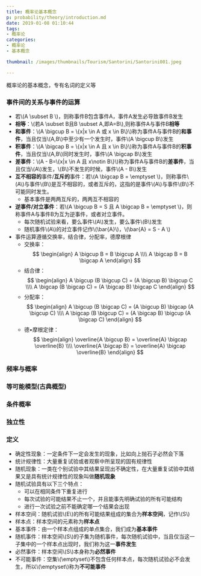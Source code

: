 ```yaml
---
title: 概率论基本概念
p: probability/theory/introduction.md
date: 2019-01-08 01:10:44
tags: 
- 概率论
categories: 
- 概率论
- 基本概念

thumbnail: /images/thumbnails/Tourism/Santorini/Santorini001.jpeg

---
```

概率论的基本概念，专有名词的定义等
<!-- more -->

### 事件间的关系与事件的运算
* 若\\(A \subset B \\)，则称事件B包含事件A，事件A发生必导致事件B发生
* **相等**：\\(若A \subset B且B \subset A,即A=B\\),则称事件A与事件B**相等**
* **和事件**：\\(A \bigcup B = \\{x|x \in A 或 x \in B\\}\\)称为事件A与事件B的**和事件**，当且仅当\\(A,B\\)中至少有一个发生时，事件\\(A \bigcup B\\)发生
* **积事件**：\\(A \bigcap B = \\{x|x \in A 且 x \in B\\}\\)称为事件A与事件B的**积事件**，当且仅当\\(A,B\\)同时发生时，事件\\(A \bigcap B\\)发生
* **差事件**：\\(A - B=\\{x|x \in A 且 x\notin B\\}\\)称为事件A与事件B的**差事件**，当且仅当\\(A\\)发生，\\(B\\)不发生的时候，事件\\(A - B\\)发生
* **互不相容的**事件/**互斥的**事件：若\\(A \bigcap B = \emptyset \\)，则称事件\\(A\\)与事件\\(B\\)是互不相容的，或者互斥的，这指的是事件\\(A\\)与事件\\(B\\)不可能同时发生。
  * 基本事件是两两互斥的，两两互不相容的
* **逆事件/对立事件**：若\\(A \bigcup B = S 且 A \bigcap B = \emptyset \\)，则称事件A与事件B为互为逆事件，或者对立事件。
  * 每次随机试验来看，要么事件\\(A\\)发生，要么事件\\(B\\)发生
  * 随机事件\\(A\\)的对立事件记作\\(\bar{A}\\)，\\(\bar{A} = S - A \\)
* 事件运算遵循交换率，结合律，分配率，德摩根律
  * 交换率：$$ \begin{align} 
  A \bigcup B = B \bigcup A \\\\
  A \bigcap B = B \bigcap A 
  \end{align} $$
  * 结合律：$$ \begin{align} 
  A \bigcup (B \bigcup C) = (A \bigcup B) \bigcup C \\\\
  A \bigcap (B \bigcap C) = (A \bigcap B) \bigcap C
  \end{align} $$
  * 分配率：$$ \begin{align} 
  A \bigcup (B \bigcap C) = (A \bigcup B) \bigcap (A \bigcup C) \\\\
  A \bigcap (B \bigcup C) = (A \bigcap B) \bigcup (A \bigcap C)
  \end{align} $$
  * 德•摩根定律：$$ \begin{align} 
  \overline{A \bigcup B} = \overline{A} \bigcap \overline{B} \\\\
  \overline{A \bigcap B} = \overline{A} \bigcap \overline{B}
  \end{align} $$

### 频率与概率

### 等可能模型(古典概型)

### 条件概率

### 独立性

### 定义
* 确定性现象：一定条件下一定会发生的现象，比如向上抛石子必然会下落
* 统计规律性：大量重复试验或者观察中所呈现的固有规律性
* 随机现象：一类在个别试验中其结果呈现出不确定性，在大量重复试验中其结果又是具有统计规律性的现象叫做**随机现象**
* 随机试验具有以下三个特点：
  * 可以在相同条件下重复进行
  * 每次试验的可能结果不止一个，并且能事先明确试验的所有可能结构
  * 进行一次试验之前不能确定哪一个结果会出现
* 样本空间：随机试验\\(E\\)的所有可能结果组成的集合为**样本空间**，记作\\(S\\)
* 样本点：样本空间的元素称为**样本点**
* 基本事件：由一个样本点组成的单点集合，我们成为**基本事件**
* 随机事件：样本空间\\(S\\)的子集为随机事件，每次随机试验中，当且仅当这一子集中的一个样本点出现时，我们称为这一**事件发生**
* 必然事件：样本空间\\(S\\)本身称为**必然事件**
* 不可能事件：空集\\(\emptyset\\)不包含任何样本点，每次随机试验必不会发生，所以\\(\emptyset\\)称为**不可能事件**
